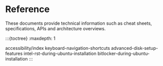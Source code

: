 # Reference

These documents provide technical information such as cheat sheets, specifications, APIs and architecture overviews.

:::{toctree}
:maxdepth: 1

accessibility/index
keyboard-navigation-shortcuts
advanced-disk-setup-features
intel-rst-during-ubuntu-installation
bitlocker-during-ubuntu-installation
:::

